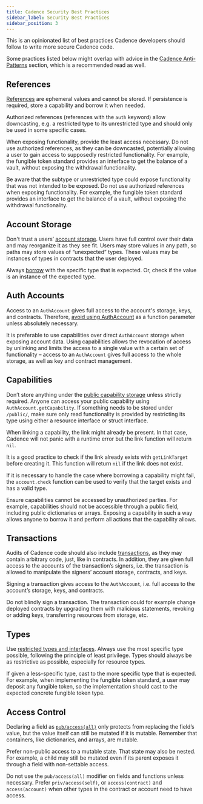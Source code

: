 ```yaml
---
title: Cadence Security Best Practices
sidebar_label: Security Best Practices
sidebar_position: 3
---
```


This is an opinionated list of best practices Cadence developers should follow to write more secure Cadence code.

Some practices listed below might overlap with advice in the [Cadence Anti-Patterns](https://cadence-lang.org/docs/1.0/design-patterns) section, which is a recommended read as well.

## References

[References](https://cadence-lang.org/docs/language/references) are ephemeral values and cannot be stored. If persistence is required, store a capability and borrow it when needed.

Authorized references (references with the `auth` keyword) allow downcasting, e.g. a restricted type to its unrestricted type and should only be used in some specific cases.

When exposing functionality, provide the least access necessary. Do not use authorized references, as they can be downcasted, potentially allowing a user to gain access to supposedly restricted functionality. For example, the fungible token standard provides an interface to get the balance of a vault, without exposing the withdrawal functionality.

Be aware that the subtype or unrestricted type could expose functionality that was not intended to be exposed. Do not use authorized references when exposing functionality. For example, the fungible token standard provides an interface to get the balance of a vault, without exposing the withdrawal functionality.

## Account Storage

Don't trust a users’ [account storage](https://cadence-lang.org/docs/language/accounts#account-storage). Users have full control over their data and may reorganize it as they see fit. Users may store values in any path, so paths may store values of “unexpected” types. These values may be instances of types in contracts that the user deployed.

Always [borrow](https://cadence-lang.org/docs/language/capabilities) with the specific type that is expected. Or, check if the value is an instance of the expected type.

## Auth Accounts

Access to an `AuthAccount` gives full access to the account's storage, keys, and contracts. Therefore, [avoid using AuthAccount](https://cadence-lang.org/docs/1.0/anti-patterns#avoid-using-authaccount-as-a-function-parameter) as a function parameter unless absolutely necessary.

It is preferable to use capabilities over direct `AuthAccount` storage when exposing account data. Using capabilities allows the revocation of access by unlinking and limits the access to a single value with a certain set of functionality – access to an `AuthAccount` gives full access to the whole storage, as well as key and contract management.

## Capabilities

Don’t store anything under the [public capability storage](https://cadence-lang.org/docs/language/capabilities) unless strictly required. Anyone can access your public capability using `AuthAccount.getCapability`. If something needs to be stored under `/public/`, make sure only read functionality is provided by restricting its type using either a resource interface or struct interface.

When linking a capability, the link might already be present. In that case, Cadence will not panic with a runtime error but the link function will return `nil`.

It is a good practice to check if the link already exists with `getLinkTarget` before creating it. This function will return `nil` if the link does not exist.

If it is necessary to handle the case where borrowing a capability might fail, the `account.check` function can be used to verify that the target exists and has a valid type.

Ensure capabilities cannot be accessed by unauthorized parties. For example, capabilities should not be accessible through a public field, including public dictionaries or arrays. Exposing a capability in such a way allows anyone to borrow it and perform all actions that the capability allows.

## Transactions

Audits of Cadence code should also include [transactions](https://cadence-lang.org/docs/language/transactions), as they may contain arbitrary code, just, like in contracts. In addition, they are given full access to the accounts of the transaction’s signers, i.e. the transaction is allowed to manipulate the signers’ account storage, contracts, and keys.

Signing a transaction gives access to the `AuthAccount`, i.e. full access to the account’s storage, keys, and contracts.

Do not blindly sign a transaction. The transaction could for example change deployed contracts by upgrading them with malicious statements, revoking or adding keys, transferring resources from storage, etc.

## Types

Use [restricted types and interfaces](https://cadence-lang.org/docs/language/restricted-types). Always use the most specific type possible, following the principle of least privilege. Types should always be as restrictive as possible, especially for resource types.

If given a less-specific type, cast to the more specific type that is expected. For example, when implementing the fungible token standard, a user may deposit any fungible token, so the implementation should cast to the expected concrete fungible token type.

## Access Control

Declaring a field as [`pub/access(all)`](https://cadence-lang.org/docs/language/access-control) only protects from replacing the field’s value, but the value itself can still be mutated if it is mutable. Remember that containers, like dictionaries, and arrays, are mutable.

Prefer non-public access to a mutable state. That state may also be nested. For example, a child may still be mutated even if its parent exposes it through a field with non-settable access.

Do not use the `pub/access(all)` modifier on fields and functions unless necessary. Prefer `priv/access(self)`, or `access(contract)` and `access(account)` when other types in the contract or account need to have access.
